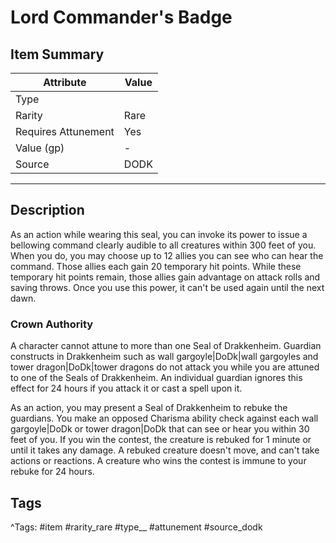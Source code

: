 # Lord Commander's Badge

## Item Summary

| Attribute            | Value                        |
|----------------------|------------------------------|
| Type                 |   |
| Rarity               | Rare             |
| Requires Attunement  | Yes                |
| Value (gp)           | -    |
| Source               | DODK |

---

## Description

As an action while wearing this seal, you can invoke its power to issue a bellowing command clearly audible to all creatures within 300 feet of you. When you do, you may choose up to 12 allies you can see who can hear the command. Those allies each gain 20 temporary hit points. While these temporary hit points remain, those allies gain advantage on attack rolls and saving throws. Once you use this power, it can't be used again until the next dawn.

### Crown Authority

A character cannot attune to more than one Seal of Drakkenheim. Guardian constructs in Drakkenheim such as wall gargoyle|DoDk|wall gargoyles and tower dragon|DoDk|tower dragons do not attack you while you are attuned to one of the Seals of Drakkenheim. An individual guardian ignores this effect for 24 hours if you attack it or cast a spell upon it.

As an action, you may present a Seal of Drakkenheim to rebuke the guardians. You make an opposed Charisma ability check against each wall gargoyle|DoDk or tower dragon|DoDk that can see or hear you within 30 feet of you. If you win the contest, the creature is rebuked for 1 minute or until it takes any damage. A rebuked creature doesn't move, and can't take actions or reactions. A creature who wins the contest is immune to your rebuke for 24 hours.

## Tags

^Tags: #item #rarity_rare #type__ #attunement #source_dodk